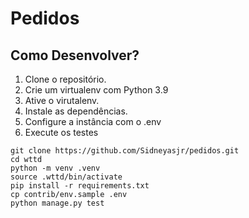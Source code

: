 # Pedidos


## Como Desenvolver?
1. Clone o repositório.
2. Crie um virtualenv com Python 3.9
3. Ative o virutalenv.
4. Instale as dependências.
5. Configure a instância com o .env
6. Execute os testes

````console
git clone https://github.com/Sidneyasjr/pedidos.git
cd wttd
python -m venv .venv
source .wttd/bin/activate
pip install -r requirements.txt
cp contrib/env.sample .env
python manage.py test
````


